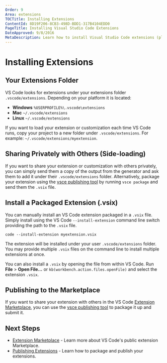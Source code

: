 ```yaml
---
Order: 9
Area: extensions
TOCTitle: Installing Extensions
ContentId: 8D19F206-8CB3-498D-BDD1-317B4104EDD0
PageTitle: Installing Visual Studio Code Extensions
DateApproved: 9/8/2016
MetaDescription: Learn how to install Visual Studio Code extensions (plug-ins) from the public Marketplace, shared with other developers or privately on your own machine.
---
```


# Installing Extensions

## Your Extensions Folder

VS Code looks for extensions under your extensions folder `.vscode/extensions`. Depending on your platform it is located:

* **Windows** `%USERPROFILE%\.vscode\extensions`
* **Mac** `~/.vscode/extensions`
* **Linux** `~/.vscode/extensions`

If you want to load your extension or customization each time VS Code runs, copy your project to a new folder under `.vscode/extensions`. For example: `~/.vscode/extensions/myextension`.

## Sharing Privately with Others (Side-loading)

If you want to share your extension or customization with others privately, you can simply send them a copy of the output from the generator and ask them to add it under their `.vscode/extensions` folder. Alternatively, package your extension using the [vsce publishing tool](/docs/tools/vscecli.md) by running `vsce package` and send them the `.vsix` file.

## Install a Packaged Extension (.vsix)

You can manually install an VS Code extension packaged in a `.vsix` file.  Simply install using the VS Code `--install-extension` command line switch providing the path to the `.vsix` file.

```
code --install-extension myextension.vsix
```

The extension will be installed under your user `.vscode/extensions` folder. You may provide multiple `.vsix` files on the command line to install multiple extensions at once.

You can also install a `.vsix` by opening the file from within VS Code.  Run **File** > **Open File...** or `kb(workbench.action.files.openFile)` and select the extension `.vsix`.

## Publishing to the Marketplace

If you want to share your extension with others in the VS Code [Extension Marketplace](/docs/editor/extension-gallery.md), you can use the [vsce publishing tool](/docs/tools/vscecli.md) to package it up and submit it.

## Next Steps

* [Extension Marketplace](/docs/editor/extension-gallery.md) - Learn more about VS Code's public extension Marketplace.
* [Publishing Extensions](/docs/tools/vscecli.md) - Learn how to package and publish your extensions.